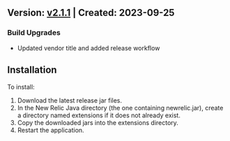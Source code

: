 ## Version: [v2.1.1](https://github.com/newrelic-experimental/newrelic-java-couchbase/releases/tag/v2.1.1) | Created: 2023-09-25
### Build Upgrades
- Updated vendor title and added release workflow


## Installation

To install:

1. Download the latest release jar files.
2. In the New Relic Java directory (the one containing newrelic.jar), create a directory named extensions if it does not already exist.
3. Copy the downloaded jars into the extensions directory.
4. Restart the application.   

